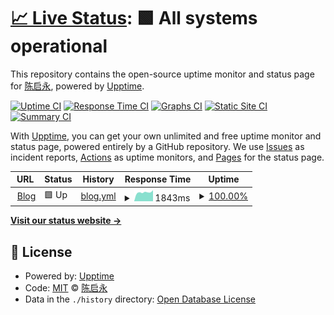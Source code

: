 # [📈 Live Status](https://chenishr.github.io/upptime): <!--live status--> **🟩 All systems operational**

This repository contains the open-source uptime monitor and status page for [陈启永](https://blog.chenishr.com), powered by [Upptime](https://github.com/upptime/upptime).

[![Uptime CI](https://github.com/koj-co/upptime/workflows/Uptime%20CI/badge.svg)](https://github.com/koj-co/upptime/actions?query=workflow%3A%22Uptime+CI%22)
[![Response Time CI](https://github.com/koj-co/upptime/workflows/Response%20Time%20CI/badge.svg)](https://github.com/koj-co/upptime/actions?query=workflow%3A%22Response+Time+CI%22)
[![Graphs CI](https://github.com/koj-co/upptime/workflows/Graphs%20CI/badge.svg)](https://github.com/koj-co/upptime/actions?query=workflow%3A%22Graphs+CI%22)
[![Static Site CI](https://github.com/koj-co/upptime/workflows/Static%20Site%20CI/badge.svg)](https://github.com/koj-co/upptime/actions?query=workflow%3A%22Static+Site+CI%22)
[![Summary CI](https://github.com/koj-co/upptime/workflows/Summary%20CI/badge.svg)](https://github.com/koj-co/upptime/actions?query=workflow%3A%22Summary+CI%22)

With [Upptime](https://upptime.js.org), you can get your own unlimited and free uptime monitor and status page, powered entirely by a GitHub repository. We use [Issues](https://github.com/chenishr/upptime/issues) as incident reports, [Actions](https://github.com/chenishr/upptime/actions) as uptime monitors, and [Pages](https://chenishr.github.io/upptime) for the status page.

<!--start: status pages-->
<!-- This summary is generated by Upptime (https://github.com/upptime/upptime) -->
<!-- Do not edit this manually, your changes will be overwritten -->
<!-- prettier-ignore -->
| URL | Status | History | Response Time | Uptime |
| --- | ------ | ------- | ------------- | ------ |
| <img alt="" src="https://favicons.githubusercontent.com/blog.chenishr.com" height="13"> [Blog](https://blog.chenishr.com) | 🟩 Up | [blog.yml](https://github.com/chenishr/uptime/commits/master/history/blog.yml) | <details><summary><img alt="Response time graph" src="./graphs/blog/response-time-week.png" height="20"> 1843ms</summary><br><a href="https://chenishr.github.io/uptime/history/blog"><img alt="Response time 1753" src="https://img.shields.io/endpoint?url=https%3A%2F%2Fraw.githubusercontent.com%2Fchenishr%2Fuptime%2Fmaster%2Fapi%2Fblog%2Fresponse-time.json"></a><br><a href="https://chenishr.github.io/uptime/history/blog"><img alt="24-hour response time 2045" src="https://img.shields.io/endpoint?url=https%3A%2F%2Fraw.githubusercontent.com%2Fchenishr%2Fuptime%2Fmaster%2Fapi%2Fblog%2Fresponse-time-day.json"></a><br><a href="https://chenishr.github.io/uptime/history/blog"><img alt="7-day response time 1843" src="https://img.shields.io/endpoint?url=https%3A%2F%2Fraw.githubusercontent.com%2Fchenishr%2Fuptime%2Fmaster%2Fapi%2Fblog%2Fresponse-time-week.json"></a><br><a href="https://chenishr.github.io/uptime/history/blog"><img alt="30-day response time 1753" src="https://img.shields.io/endpoint?url=https%3A%2F%2Fraw.githubusercontent.com%2Fchenishr%2Fuptime%2Fmaster%2Fapi%2Fblog%2Fresponse-time-month.json"></a><br><a href="https://chenishr.github.io/uptime/history/blog"><img alt="1-year response time 1753" src="https://img.shields.io/endpoint?url=https%3A%2F%2Fraw.githubusercontent.com%2Fchenishr%2Fuptime%2Fmaster%2Fapi%2Fblog%2Fresponse-time-year.json"></a></details> | <details><summary><a href="https://chenishr.github.io/uptime/history/blog">100.00%</a></summary><a href="https://chenishr.github.io/uptime/history/blog"><img alt="All-time uptime 100.00%" src="https://img.shields.io/endpoint?url=https%3A%2F%2Fraw.githubusercontent.com%2Fchenishr%2Fuptime%2Fmaster%2Fapi%2Fblog%2Fuptime.json"></a><br><a href="https://chenishr.github.io/uptime/history/blog"><img alt="24-hour uptime 100.00%" src="https://img.shields.io/endpoint?url=https%3A%2F%2Fraw.githubusercontent.com%2Fchenishr%2Fuptime%2Fmaster%2Fapi%2Fblog%2Fuptime-day.json"></a><br><a href="https://chenishr.github.io/uptime/history/blog"><img alt="7-day uptime 100.00%" src="https://img.shields.io/endpoint?url=https%3A%2F%2Fraw.githubusercontent.com%2Fchenishr%2Fuptime%2Fmaster%2Fapi%2Fblog%2Fuptime-week.json"></a><br><a href="https://chenishr.github.io/uptime/history/blog"><img alt="30-day uptime 100.00%" src="https://img.shields.io/endpoint?url=https%3A%2F%2Fraw.githubusercontent.com%2Fchenishr%2Fuptime%2Fmaster%2Fapi%2Fblog%2Fuptime-month.json"></a><br><a href="https://chenishr.github.io/uptime/history/blog"><img alt="1-year uptime 100.00%" src="https://img.shields.io/endpoint?url=https%3A%2F%2Fraw.githubusercontent.com%2Fchenishr%2Fuptime%2Fmaster%2Fapi%2Fblog%2Fuptime-year.json"></a></details>

<!--end: status pages-->

[**Visit our status website →**](https://chenishr.github.io/upptime)

## 📄 License

- Powered by: [Upptime](https://github.com/upptime/upptime)
- Code: [MIT](./LICENSE) © [陈启永](https://blog.chenishr.com)
- Data in the `./history` directory: [Open Database License](https://opendatacommons.org/licenses/odbl/1-0/)
